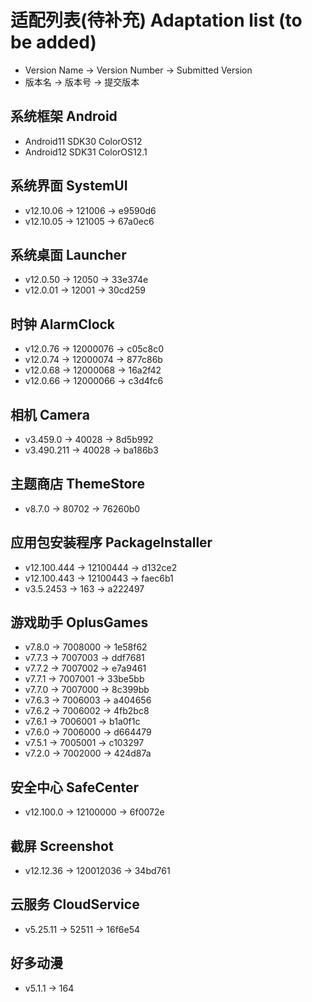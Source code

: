 # 适配列表(待补充) Adaptation list (to be added)
- Version Name -> Version Number -> Submitted Version
- 版本名 -> 版本号 -> 提交版本

## 系统框架 Android
- Android11 SDK30 ColorOS12
- Android12 SDK31 ColorOS12.1

## 系统界面 SystemUI
- v12.10.06 -> 121006 -> e9590d6
- v12.10.05 -> 121005 -> 67a0ec6

## 系统桌面 Launcher
- v12.0.50 -> 12050 -> 33e374e
- v12.0.01 -> 12001 -> 30cd259

## 时钟 AlarmClock
- v12.0.76 -> 12000076 -> c05c8c0
- v12.0.74 -> 12000074 -> 877c86b
- v12.0.68 -> 12000068 -> 16a2f42
- v12.0.66 -> 12000066 -> c3d4fc6

## 相机 Camera
- v3.459.0 -> 40028 -> 8d5b992
- v3.490.211 -> 40028 -> ba186b3

## 主题商店 ThemeStore
- v8.7.0 -> 80702 -> 76260b0

## 应用包安装程序 PackageInstaller
- v12.100.444 -> 12100444 -> d132ce2
- v12.100.443 -> 12100443 -> faec6b1
- v3.5.2453 -> 163 -> a222497

## 游戏助手 OplusGames
- v7.8.0 -> 7008000 -> 1e58f62
- v7.7.3 -> 7007003 -> ddf7681
- v7.7.2 -> 7007002 -> e7a9461
- v7.7.1 -> 7007001 -> 33be5bb
- v7.7.0 -> 7007000 -> 8c399bb
- v7.6.3 -> 7006003 -> a404656
- v7.6.2 -> 7006002 -> 4fb2bc8
- v7.6.1 -> 7006001 -> b1a0f1c
- v7.6.0 -> 7006000 -> d664479
- v7.5.1 -> 7005001 -> c103297
- v7.2.0 -> 7002000 -> 424d87a

## 安全中心 SafeCenter
- v12.100.0 -> 12100000 -> 6f0072e

## 截屏 Screenshot
- v12.12.36 -> 120012036 -> 34bd761

## 云服务 CloudService
- v5.25.11 -> 52511 -> 16f6e54

## 好多动漫
- v5.1.1 -> 164
